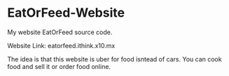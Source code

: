 # EatOrFeed-Website
My website EatOrFeed source code. 

Website Link: eatorfeed.ithink.x10.mx

The idea is that this website is uber for food isntead of cars. You can cook food and sell it or order food online.
